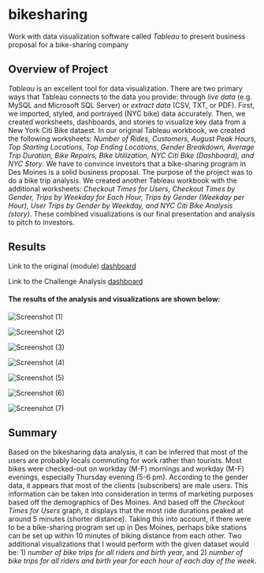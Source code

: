 # bikesharing
Work with data visualization software called *Tableau* to present business proposal for a bike-sharing company 


## Overview of Project
*Tableau* is an excellent tool for data visualization. There are two primary ways that Tableau connects to the data you provide: through *live data* (e.g. MySQL and Microsoft SQL Server) or *extract data* (CSV, TXT, or PDF). First, we imported, styled, and portrayed (NYC bike) data accurately. Then, we created worksheets, dashboards, and stories to visualize key data from a New York Citi Bike dataest. In our original Tableau workbook, we created the following worksheets: *Number of Rides, Customers, August Peak Hours, Top Starting Locations, Top Ending Locations, Gender Breakdown, Average Trip Duration, Bike Repairs, Bike Utilization, NYC Citi Bike (Dashboard), and NYC Story*. We have to convince investors that a bike-sharing program in Des Moines is a solid business proposal. The purpose of the project was to do a bike trip analysis. We created another Tableau workbook with the additional worksheets: *Checkout Times for Users, Checkout Times by Gender, Trips by Weekday for Each Hour, Trips by Gender (Weekday per Hour), User Trips by Gender by Weekday, and NYC Citi Bike Analysis (story)*. These combined visualizations is our final presentation and analysis to pitch to investors. 

## Results

Link to the original (module) [dashboard](https://public.tableau.com/app/profile/della.wong/viz/NYCCitiBikemoduleworkbook/NumberofRides?publish=yes)

Link to the Challenge Analysis [dashboard](https://public.tableau.com/app/profile/della.wong/viz/NYCCitiBike-SharingAnalysis_16631390466630/NYCCitiBikeAnalysisstory?publish=yes)

#### The results of the analysis and visualizations are shown below:

![Screenshot (1)](https://user-images.githubusercontent.com/107021231/190090600-6e897b3d-b175-4ae9-a48b-f45c4cf8148f.png)

![Screenshot (2)](https://user-images.githubusercontent.com/107021231/190090626-bfe3b3c9-c66f-4436-b4ec-831afae53914.png)

![Screenshot (3)](https://user-images.githubusercontent.com/107021231/190090648-d0894356-f626-4e80-8151-631666f3c457.png)

![Screenshot (4)](https://user-images.githubusercontent.com/107021231/190090665-800382b7-ff15-4d23-afbf-bab985589156.png)

![Screenshot (5)](https://user-images.githubusercontent.com/107021231/190090688-d6dc10ef-a192-42da-968c-db99eb6c0031.png)

![Screenshot (6)](https://user-images.githubusercontent.com/107021231/190090772-1510ee66-4dbd-4055-9606-aeb4a97967d9.png)

![Screenshot (7)](https://user-images.githubusercontent.com/107021231/190090788-5f891ea4-9bdf-4c91-a18f-27223bfda86f.png)


## Summary

Based on the bikesharing data analysis, it can be inferred that most of the users are probably locals commuting for work rather than tourists. Most bikes were checked-out on workday (M-F) mornings and workday (M-F) evenings, especially Thursday evening (5-6 pm). According to the gender data, it appears that most of the clients (subscribers) are male users. This information can be taken into consideration in terms of marketing purposes based off the demographics of Des Moines. And based off the *Checkout Times for Users* graph, it displays that the most ride durations peaked at around 5 minutes (shorter distance). Taking this into account, if there were to be a bike-sharing program set up in Des Moines, perhaps bike stations can be set up within 10 minutes of biking distance from each other. Two additional visualizations that I would perform with the given dataset would be: 1) *number of bike trips for all riders and birth year*, and 2) *number of bike trips for all riders and birth year for each hour of each day of the week*. 



